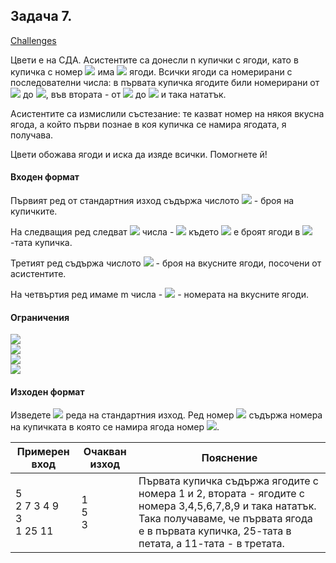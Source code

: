 ## Задача 7.

[Challenges](https://www.hackerrank.com/contests/practice-3-sda/challenges)

Цвети е на СДА. Асистентите са донесли n купички с ягоди, като в купичка с номер <img src="https://latex.codecogs.com/svg.latex?\Large&space;i"> има <img src="https://latex.codecogs.com/svg.latex?\Large&space;a_i"> ягоди. Всички ягоди са номерирани с последователни числа: в първата купичка ягодите били номерирани от <img src="https://latex.codecogs.com/svg.latex?\Large&space;1"> до <img src="https://latex.codecogs.com/svg.latex?\Large&space;a_1">, във втората - от <img src="https://latex.codecogs.com/svg.latex?\Large&space;a_1+1"> до <img src="https://latex.codecogs.com/svg.latex?\Large&space;a_1+a_2"> и така нататък.

Асистентите са измислили състезание: те казват номер на някоя вкусна ягода, а който първи познае в коя купичка се намира ягодата, я получава.

Цвети обожава ягоди и иска да изяде всички. Помогнете й!

#### Входен формат

Първият ред от стандартния изход съдържа числото <img src="https://latex.codecogs.com/svg.latex?\Large&space;n"> - броя на купичките.

На следващия ред следват <img src="https://latex.codecogs.com/svg.latex?\Large&space;n"> числа - <img src="https://latex.codecogs.com/svg.latex?\Large&space;a_1,a_2,...,a_n"> където <img src="https://latex.codecogs.com/svg.latex?\Large&space;a_i"> e броят ягоди в <img src="https://latex.codecogs.com/svg.latex?\Large&space;i">-тата купичка.

Третият ред съдържа числото <img src="https://latex.codecogs.com/svg.latex?\Large&space;m"> - броя на вкусните ягоди, посочени от асистентите.

На четвъртия ред имаме m числа - <img src="https://latex.codecogs.com/svg.latex?\Large&space;q_1,q_2,...,q_n"> - номерата на вкусните ягоди.

#### Ограничения
<img src="https://latex.codecogs.com/svg.latex?\Large&space;1\le{n}\le{100000}"><br>
<img src="https://latex.codecogs.com/svg.latex?\Large&space;1\le{m}\le{100000}"><br>
<img src="https://latex.codecogs.com/svg.latex?\Large&space;1\le{a_i}\le{10^9}"><br>
<img src="https://latex.codecogs.com/svg.latex?\Large&space;1\le{q_i}\le{a_1+a_2+...+a_n}"><br>

#### Изходен формат

Изведете <img src="https://latex.codecogs.com/svg.latex?\Large&space;m"> реда на стандартния изход. Ред номер <img src="https://latex.codecogs.com/svg.latex?\Large&space;i"> съдържа номера на купичката в която се намира ягода номер <img src="https://latex.codecogs.com/svg.latex?\Large&space;q_i">.

Примерен вход|Oчакван изход|Пояснение
-|-|-
5<br>2 7 3 4 9<br>3<br>1 25 11|1<br>5<br>3|Първата купичка съдържа ягодите с номера 1 и 2, втората - ягодите с номера 3,4,5,6,7,8,9 и така нататък. Така получаваме, че първата ягода е в първата купичка, 25-тата в петата, а 11-тата - в третата. 
